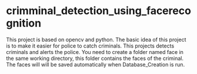 # crimminal_detection_using_facerecognition
This project is based on opencv and python. The basic idea of this project is to make it easier for police to catch criminals. This projects detects criminals and alerts the police.
You need to create a folder named face in the same working directory, this folder contains the faces of the criminal. The faces will will be saved automatically when Database_Creation is run.
